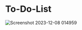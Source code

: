 # To-Do-List


![Screenshot 2023-12-08 014959](https://github.com/Worood11/To-Do-List/assets/141271078/dbdcf558-103d-4902-831a-a32ad1e9e3eb)
